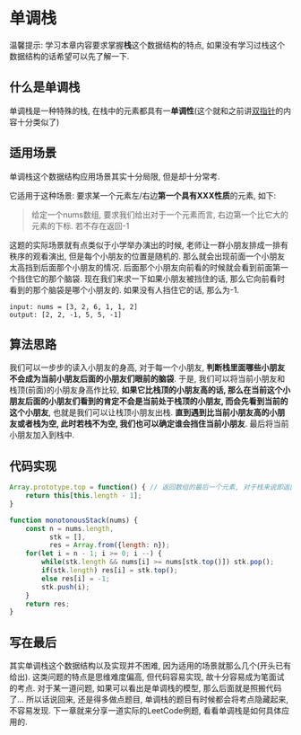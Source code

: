 # 单调栈

温馨提示: 学习本章内容要求掌握**栈**这个数据结构的特点, 如果没有学习过栈这个数据结构的话希望可以先了解一下.

## 什么是单调栈

单调栈是一种特殊的栈, 在栈中的元素都具有一**单调性**(这个就和之前讲[双指针]()的内容十分类似了)

## 适用场景

单调栈这个数据结构应用场景其实十分局限, 但是却十分常考. 

它适用于这种场景: 要求某一个元素左/右边**第一个具有XXX性质**的元素, 如下:

> 给定一个nums数组, 要求我们给出对于一个元素而言, 右边第一个比它大的元素的下标. 若不存在返回-1

这题的实际场景就有点类似于小学举办演出的时候, 老师让一群小朋友排成一排有秩序的观看演出, 但是每个小朋友的位置是随机的. 那么就会出现前面一个小朋友太高挡到后面那个小朋友的情况. 后面那个小朋友向前看的时候就会看到前面第一个挡住它的那个脑袋. 现在我们来求一下如果小朋友被挡住的话, 那么它向前看时看到的那个脑袋是哪个小朋友的. 如果没有人挡住它的话, 那么为-1.

```
input: nums = [3, 2, 6, 1, 1, 2]
output: [2, 2, -1, 5, 5, -1]
```

## 算法思路

我们可以一步步的读入小朋友的身高, 对于每一个小朋友, **判断栈里面哪些小朋友不会成为当前小朋友后面的小朋友们眼前的脑袋**. 于是, 我们可以将当前小朋友和栈顶(前面)的小朋友身高作比较, **如果它比栈顶的小朋友高的话, 那么在当前这个小朋友后面的小朋友们看到的肯定不会是当前处于栈顶的小朋友, 而会先看到当前的这个小朋友**, 也就是我们可以让栈顶小朋友出栈. **直到遇到比当前小朋友高的小朋友或者栈为空, 此时若栈不为空, 我们也可以确定谁会挡住当前小朋友**. 最后将当前小朋友加入到栈中.

## 代码实现

```js
Array.prototype.top = function() { // 返回数组的最后一个元素, 对于栈来说即返回栈顶元素.
    return this[this.length - 1];
}

function monotonousStack(nums) {
    const n = nums.length,
          stk = [],
          res = Array.from({length: n});
    for(let i = n - 1; i >= 0; i --) {
        while(stk.length && nums[i] >= nums[stk.top()]) stk.pop();
        if(stk.length) res[i] = stk.top();
        else res[i] = -1;
        stk.push(i);
    }
    return res;
}
```

## 写在最后

其实单调栈这个数据结构以及实现并不困难, 因为适用的场景就那么几个(开头已有给出). 这类问题的特点是思维难度偏高, 但代码容易实现, 故十分容易成为笔面试的考点. 对于某一道问题, 如果可以看出是单调栈的模型, 那么后面就是照搬代码了... 所以话说回来, 还是得多做点题目, 单调栈的题目有时候都会将考点隐藏起来, 不容易发现. 下一章就来分享一道实际的LeetCode例题, 看看单调栈是如何具体应用的. 